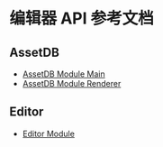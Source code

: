 # 编辑器 API 参考文档

## AssetDB

- [AssetDB Module Main](asset-db/asset-db-main.md)
- [AssetDB Module Renderer](asset-db/asset-db-renderer.md)

## Editor

- [Editor Module](editor-framework/index.md)

